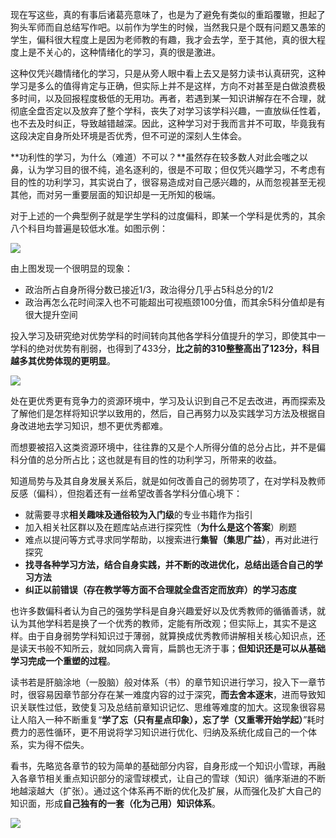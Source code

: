 现在写这些，真的有事后诸葛亮意味了，也是为了避免有类似的重蹈覆辙，担起了狗头军师而自总结写作吧。以前作为学生的时候，当然我只是个既有问题又愚笨的学生，偏科很大程度上是因为老师教的有趣，我才会去学，至于其他，真的很大程度上是不关心的，这种情绪化的学习，真的很是激进。

这种仅凭兴趣情绪化的学习，只是从旁人眼中看上去又是努力读书认真研究，这种学习是多么的值得肯定与正确，但实际上并不是这样，方向不对甚至是白做浪费极多时间，以及回报程度极低的无用功。再者，若遇到某一知识讲解存在不合理，就彻底全盘否定以及放弃了整个学科，丧失了对学习该学科兴趣，一直放纵任性着，也不去及时纠正，导致越错越深。因此，这种学习对于我而言并不可取，毕竟我有这段决定自身所处环境是否优秀，但不可逆的深刻人生体会。

**功利性的学习，为什么（难道）不可以？**虽然存在较多数人对此会嗤之以鼻，认为学习目的很不纯，追名逐利的，很是不可取；但仅凭兴趣学习，不考虑有目的性的功利学习，其实说白了，很容易造成对自己感兴趣的，从而忽视甚至无视其他，而对另一重要层面的知识却是一无所知的极端。

对于上述的一个典型例子就是学生学科的过度偏科，即某一个学科是优秀的，其余八个科目均普遍是较低水准。如图示例：

![](https://i.postimg.cc/6Qp41xy5/Snipaste-2019-08-19-22-42-42.png)

由上图发现一个很明显的现象：

* 政治所占自身所得分数已接近1/3，政治得分几乎占5科总分的1/2
* 政治再怎么花时间深入也不可能超出可视瓶颈100分值，而其余5科分值却是有很大提升空间

投入学习及研究绝对优势学科的时间转向其他各学科分值提升的学习，即使其中一学科的绝对优势有削弱，也得到了433分，**比之前的310整整高出了123分，科目越多其优势体现的更明显**。

![](https://i.postimg.cc/QMqvfYfj/Snipaste-2019-08-19-23-55-46.png)

处在更优秀更有竞争力的资源环境中，学习及认识到自己不足去改进，再而探索及了解他们是怎样将知识学以致用的，然后，自己再努力以及实践学习方法及根据自身改进地去学习知识，想不更优秀都难。

而想要被招入这类资源环境中，往往靠的又是个人所得分值的总分占比，并不是偏科分值的总分所占比；这也就是有目的性的功利学习，所带来的收益。

知道局势与及其自身发展关系后，就是如何改善自己的弱势项了，在对学科及教师反感（偏科），但抱着还有一丝希望改善各学科分值心境下：

* 就需要寻求**相关趣味及通俗较为入门级**的专业书籍作为指引
* 加入相关社区群以及在题库站点进行探究性（**为什么是这个答案**）刷题
* 难点以提问等方式寻求同学帮助，以搜索进行**集智（集思广益）**，再对此进行探究
* **找寻各种学习方法，结合自身实践，并不断的改进优化，总结出适合自己的学习方法**
* **纠正以前错误（存在教学等方面不合理就全盘否定而放弃）的学习态度**

也许多数偏科者认为自己的强势学科是自身兴趣爱好以及优秀教师的循循善诱，就认为其他学科若是换了一个优秀的教师，定能有所改观；但实际上，其实不是这样。由于自身弱势学科知识过于薄弱，就算换成优秀教师讲解相关核心知识点，还是读天书般不知所云，就如同病入膏肓，扁鹊也无济于事；**但知识还是可以从基础学习完成一个重塑的过程**。

读书若是肝脑涂地（一股脑）般对体系（书）的章节知识进行学习，投入下一章节时，很容易因章节部分存在某一难度内容的过于深究，**而去舍本逐末**，进而导致知识关联性过低，致使复习及总结前章知识记忆、思维等难度的加大。这现象很容易让人陷入一种不断重复“**学了忘（只有星点印象），忘了学（又重零开始学起）**”耗时费力的恶性循环，更不用说将学习知识进行优化、归纳及系统化成自己的一个体系，实为得不偿失。

看书，先略览各章节的较为简单的基础部分内容，自身形成一个知识小雪球，再融入各章节相关重点知识部分的滚雪球模式，让自己的雪球（知识）循序渐进的不断地越滚越大（扩张）。通过这个体系再不断的优化及扩展，从而强化及扩大自己的知识面，形成**自己独有的一套（化为己用）知识体系**。

![](https://i.postimg.cc/cHSYLRW1/18H3Q.gif)













